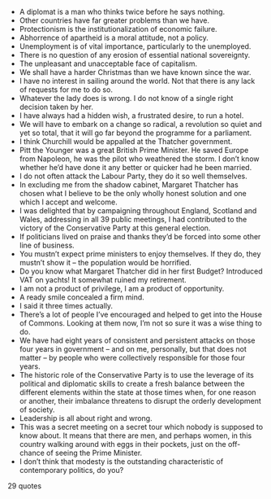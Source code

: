  - A diplomat is a man who thinks twice before he says nothing.
 - Other countries have far greater problems than we have.
 - Protectionism is the institutionalization of economic failure.
 - Abhorrence of apartheid is a moral attitude, not a policy.
 - Unemployment is of vital importance, particularly to the unemployed.
 - There is no question of any erosion of essential national sovereignty.
 - The unpleasant and unacceptable face of capitalism.
 - We shall have a harder Christmas than we have known since the war.
 - I have no interest in sailing around the world. Not that there is any lack of requests for me to do so.
 - Whatever the lady does is wrong. I do not know of a single right decision taken by her.
 - I have always had a hidden wish, a frustrated desire, to run a hotel.
 - We will have to embark on a change so radical, a revolution so quiet and yet so total, that it will go far beyond the programme for a parliament.
 - I think Churchill would be appalled at the Thatcher government.
 - Pitt the Younger was a great British Prime Minister. He saved Europe from Napoleon, he was the pilot who weathered the storm. I don’t know whether he’d have done it any better or quicker had he been married.
 - I do not often attack the Labour Party, they do it so well themselves.
 - In excluding me from the shadow cabinet, Margaret Thatcher has chosen what I believe to be the only wholly honest solution and one which I accept and welcome.
 - I was delighted that by campaigning throughout England, Scotland and Wales, addressing in all 39 public meetings, I had contributed to the victory of the Conservative Party at this general election.
 - If politicians lived on praise and thanks they’d be forced into some other line of business.
 - You mustn’t expect prime ministers to enjoy themselves. If they do, they mustn’t show it – the population would be horrified.
 - Do you know what Margaret Thatcher did in her first Budget? Introduced VAT on yachts! It somewhat ruined my retirement.
 - I am not a product of privilege, I am a product of opportunity.
 - A ready smile concealed a firm mind.
 - I said it three times actually.
 - There’s a lot of people I’ve encouraged and helped to get into the House of Commons. Looking at them now, I’m not so sure it was a wise thing to do.
 - We have had eight years of consistent and persistent attacks on those four years in government – and on me, personally, but that does not matter – by people who were collectively responsible for those four years.
 - The historic role of the Conservative Party is to use the leverage of its political and diplomatic skills to create a fresh balance between the different elements within the state at those times when, for one reason or another, their imbalance threatens to disrupt the orderly development of society.
 - Leadership is all about right and wrong.
 - This was a secret meeting on a secret tour which nobody is supposed to know about. It means that there are men, and perhaps women, in this country walking around with eggs in their pockets, just on the off-chance of seeing the Prime Minister.
 - I don’t think that modesty is the outstanding characteristic of contemporary politics, do you?

29 quotes